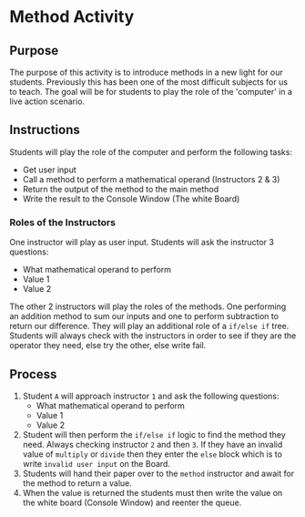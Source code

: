 # Method Activity

## Purpose

The purpose of this activity is to introduce methods in a new light for our students. Previously this has been one of the most difficult subjects for us to teach.
The goal will be for students to play the role of the 'computer' in a live action scenario. 

## Instructions

Students will play the role of the computer and perform the following tasks:
- Get user input
- Call a method to perform a mathematical operand (Instructors 2 & 3)
- Return the output of the method to the main method
- Write the result to the Console Window (The white Board) 

### Roles of the Instructors
One instructor will play as user input. Students will ask the instructor 3 questions:
- What mathematical operand to perform
- Value 1
- Value 2

The other 2 instructors will play the roles of the methods. One performing an addition method to sum our inputs and one to perform subtraction to return our difference. They will play an additional role of a `if/else if` tree. Students will always check with the instructors in order to see if they are the operator they need, else try the other, else write fail.

## Process 

1. Student `A` will approach instructor `1` and ask the following questions:
    - What mathematical operand to perform
    - Value 1
    - Value 2
1. Student will then perform the `if/else if` logic to find the method they need. Always checking instructor `2` and then `3`. If they have an invalid value of `multiply` or `divide` then they enter the `else` block which is to write `invalid user input` on the Board.
1. Students will hand their paper over to the `method` instructor and await for the method to return a value. 
1. When the value is returned the students must then write the value on the white board (Console Window) and reenter the queue. 